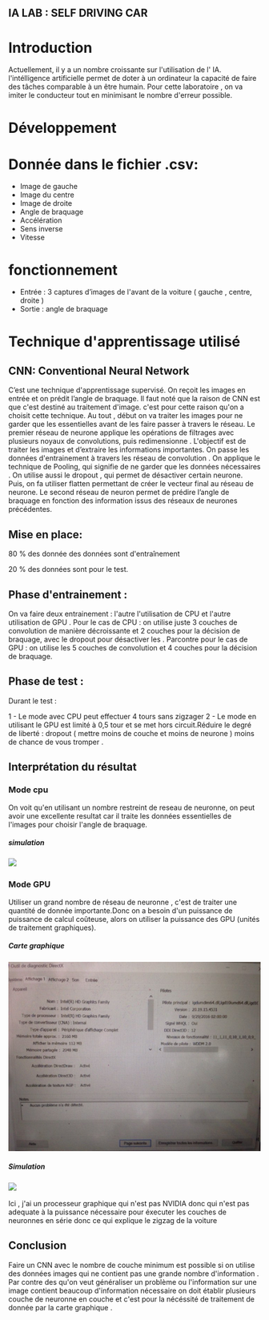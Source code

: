## IA LAB : SELF DRIVING CAR

# Introduction 
Actuellement, il y a un nombre croissante sur l'utilisation de l' IA. l'intélligence artificielle permet de doter à un ordinateur la capacité de faire des tâches comparable à un être humain. Pour cette laboratoire , on va imiter le conducteur tout en minimisant le nombre d'erreur possible.


# Développement 
# Donnée dans le fichier .csv:
- Image de gauche
- Image du centre
- Image de droite
- Angle de braquage
- Accélération
- Sens inverse
- Vitesse

# fonctionnement 
- Entrée : 3 captures d’images de l'avant de la voiture ( gauche , centre, droite )
- Sortie : angle de braquage

# Technique d'apprentissage utilisé
## CNN: Conventional Neural Network
C’est une technique d'apprentissage supervisé. On reçoit les images en entrée et on prédit l’angle de braquage. Il faut noté que la raison de CNN est que c'est destiné au traitement d'image. c'est pour cette raison qu'on a choisit cette technique. Au tout , début on va traiter les images pour ne garder que les essentielles avant de les faire passer à travers le réseau.
Le premier réseau de neurone applique les opérations de filtrages avec plusieurs noyaux de convolutions, puis redimensionne . L'objectif est de traiter les images et d’extraire les informations importantes. On passe les données d'entrainement à travers les réseau de convolution . On applique le technique de Pooling, qui signifie de ne garder que les données nécessaires . On utilise aussi le dropout , qui permet de désactiver certain neurone. Puis, on fa utiliser flatten permettant de créer le vecteur final au réseau de neurone. Le second réseau de neuron permet de prédire l’angle de braquage en fonction des information issus des réseaux de neurones précédentes.

## Mise en place: 
80 %  des donnée des données sont d'entraînement 

20 % des données sont pour le test.

## Phase d'entrainement :
On va faire deux entrainement : l'autre l'utilisation de CPU et l'autre utilisation de GPU .
Pour le cas de CPU : on utilise juste 3 couches de convolution de manière décroissante et 2 couches pour la décision de braquage, avec le dropout pour désactiver les .
Parcontre pour le cas de GPU : on utilise les 5 couches de convolution et 4 couches pour la décision de braquage.

## Phase de test :

Durant le test :

1 - Le mode avec CPU peut effectuer 4 tours sans zigzager 
2 - Le mode en utilisant le GPU est limité à 0,5 tour et se met hors circuit.Réduire le degré de liberté : dropout ( mettre moins de couche et moins de neurone ) moins de chance de vous tromper .

## Interprétation du résultat 

### Mode cpu 
On voit qu'en utilisant un nombre restreint de reseau de neuronne, on peut avoir une excellente resultat car il traite les données essentielles de l'images pour choisir l'angle de braquage.
##### simulation
[![](http://img.youtube.com/vi/iBu57nVHUb8/0.jpg)](http://www.youtube.com/watch?v=iBu57nVHUb8 "self driving car using CPU")

### Mode GPU
Utiliser un grand nombre de réseau de neuronne , c'est de traiter une quantité de donnée importante.Donc on a besoin d'un puissance de puissance de calcul coûteuse, alors on  utiliser la puissance des GPU (unités de traitement graphiques).
##### Carte graphique
![alt text](https://github.com/Louis86/selfdrivingCar/blob/master/GPU.jpg)
##### Simulation 
[![](http://img.youtube.com/vi/O9PHgNqd-wY/0.jpg)](http://www.youtube.com/watch?v=O9PHgNqd-wY "self driving car using GPU")


Ici , j'ai un processeur graphique qui n'est pas NVIDIA donc qui n'est pas adequate à la puissance nécessaire pour éxecuter les couches de neuronnes en série donc ce qui explique le zigzag de la voiture

## Conclusion 
Faire un CNN avec le nombre de couche minimum est possible si on utilise des données images qui ne contient pas une grande nombre d'information . Par contre des qu'on veut généraliser un problème ou l'information sur une image contient beaucoup d'information nécessaire on doit établir plusieurs couche de neuronne en couche et c'est pour la nécéssité de traitement de donnée par la carte graphique .
